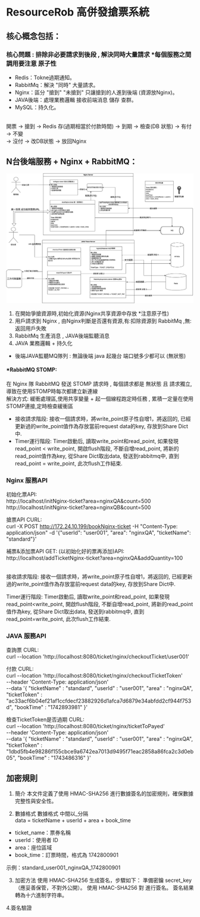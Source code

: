 # ResourceRob 高併發搶票系統

## 核心概念包括：
### 核心問題 : 排除非必要請求到後段 , 解決同時大量請求 *每個服務之間調用要注意 原子性
- Redis：Tokne過期通知。 <br />
- RabbitMq：解決 "同時" 大量請求。 <br />
- Nginx：區分 "搶到" "未搶到" 只讓搶到的人進到後端 (資源放Nginx)。 <br />
- JAVA後端：處理業務邏輯 接收前端消息 儲存 查群。 <br />
- MySQL：持久化。 <br />
<br />
開票 -> 搶到 -> Redis 存(過期相當於付款時間) -> 到期 -> 檢查(DB 狀態) -> 有付 -> 不變<br />  
                                                               -> 沒付 -> 改DB狀態 -> 放回Nginx 
<br />

## N台後端服務 + Nginx + RabbitMQ：
![image](https://github.com/lzz0826/ResourceRob/blob/main/imgs/Ticket.jpg)
1. 在開始爭搶資源時,初始化資源(Nginx共享資源中存放 *注意原子性)
2. 用戶請求到 Nginx , 由Nginx判斷是否還有資源,有:扣除資源到 RabbitMq ,無:返回用戶失敗
3. RabbitMq 生產消息 , JAVA後端監聽消息
4. JAVA 業務邏輯 + 持久化
- 後端JAVA監聽MQ隊列 : 無論後端 java 起幾台 端口號多少都可以 (無狀態)

#### *RabbitMQ STOMP:
在 Nginx 隊 RabbitMQ 發送 STOMP 請求時 , 每個請求都是 無狀態 且 請求獨立,導致在使用STOMP時每次都建立新連線 <br />
解決方式: 緩衝處理區,使用共享變量 + 起一個線程跑定時任務 , 累積一定量在使用STOMP連接,定時檢查緩衝區 <br />
- 接收請求階段: 接收一個請求時，將write_point原子性自增1，將返回的, 已經更新過的write_point值作為存放當前request data的key, 存放到Share Dict中.
- Timer運行階段: Timer啟動后, 讀取write_point和read_point, 如果發現read_point < write_point, 開啟flush階段, 不斷自增read_point, 將新的read_point值作為key, 從Share Dict取出data, 發送到rabbitmq中, 直到read_point = write_point, 此次flush工作結束.

### Nginx 服務API
初始化票API: <br />
http://localhost/initNginx-ticket?area=nginxQA&count=500 <br />
http://localhost/initNginx-ticket?area=nginxQB&count=500  <br />

搶票API CURL: <br />
curl -X POST http://172.24.10.199/bookNginx-ticket -H "Content-Type: application/json" -d '{"userId": "user001", "area": "nginxQA", "ticketName": "standard"}'

補票&添加票API GET: (以初始化好的票再添加)API: <br />
http://localhost/addTicketNginx-ticket?area=nginxQA&addQuantity=100 <br />

<br />
接收請求階段: 接收一個請求時，將write_point原子性自增1，將返回的, 已經更新過的write_point值作為存放當前request data的key, 存放到Share Dict中.

Timer運行階段: Timer啟動后, 讀取write_point和read_point, 如果發現read_point<write_point, 開啟flush階段, 不斷自增read_point, 將新的read_point值作為key, 從Share Dict取出data, 發送到rabbitmq中, 直到read_point=write_point, 此次flush工作結束.

### JAVA 服務API

查詢票 CURL: <br />
curl --location 'http://localhost:8080/ticket/nginx/checkoutTicket/user001'

付款 CURL:  <br />
curl --location 'http://localhost:8080/ticket/nginx/checkoutTicketToken' \
--header 'Content-Type: application/json' \
--data '{
    "ticketName" : "standard",
    "userId" : "user001",
    "area" : "nginxQA",
    "ticketToken" : "ac33acf6b04ef21af1ccfdecf23882926d1afca7d6879e34abfdd2cf944f753d",
    "bookTime" : "1742893981"
}'

檢查TicketToken是否過期 CURL:  <br />
curl --location 'http://localhost:8080/ticket/nginx/ticketToPayed' \
--header 'Content-Type: application/json' \
--data '{
    "ticketName" : "standard",
    "userId" : "user001",
    "area" : "nginxQA",
    "ticketToken" : "1dbd5fb4e98286f155cbce9a6742ea7013d9495f71eac2858a86fca2c3d0eb05",
    "bookTime" : "1743486316"
}'

## 加密規則
1. 簡介
本文件定義了使用 HMAC-SHA256 進行數據簽名的加密規則，確保數據完整性與安全性。  <br />

2. 數據格式
數據格式 中間以_分隔  <br />
data =  ticketName + userId + area + book_time  <br />

- ticket_name：票券名稱
- userId：使用者 ID
- area：座位區域
- book_time：訂票時間，格式為 1742800901

示例：standard_user001_nginxQA_1742800901 <br />

3. 加密方法
使用 HMAC-SHA256 生成簽名，步驟如下：
準備密鑰 secret_key（應妥善保管，不對外公開）。
使用 HMAC-SHA256 對 <data> 進行簽名。
簽名結果轉為十六進制字符串。

4.簽名驗證
